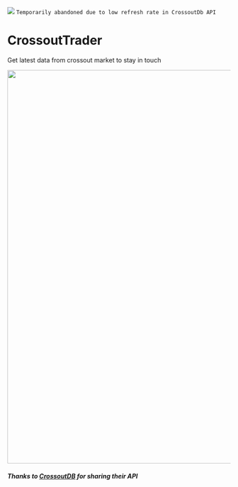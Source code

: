 ![](https://img.shields.io/badge/status-abandoned-red.svg)
```Temporarily abandoned due to low refresh rate in CrossoutDb API```
# CrossoutTrader
Get latest data from crossout market to stay in touch

<img src="https://raw.githubusercontent.com/glmn/CrossoutTrader/master/screenshot.png" width="888">

##### Thanks to [CrossoutDB](https://github.com/Zicore/CrossoutMarket#crossoutdb-api) for sharing their API
